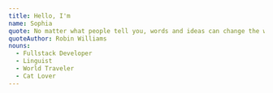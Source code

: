 ```yaml
---
title: Hello, I'm
name: Sophia
quote: No matter what people tell you, words and ideas can change the world.
quoteAuthor: Robin Williams
nouns:
  - Fullstack Developer
  - Linguist
  - World Traveler
  - Cat Lover
---
```

